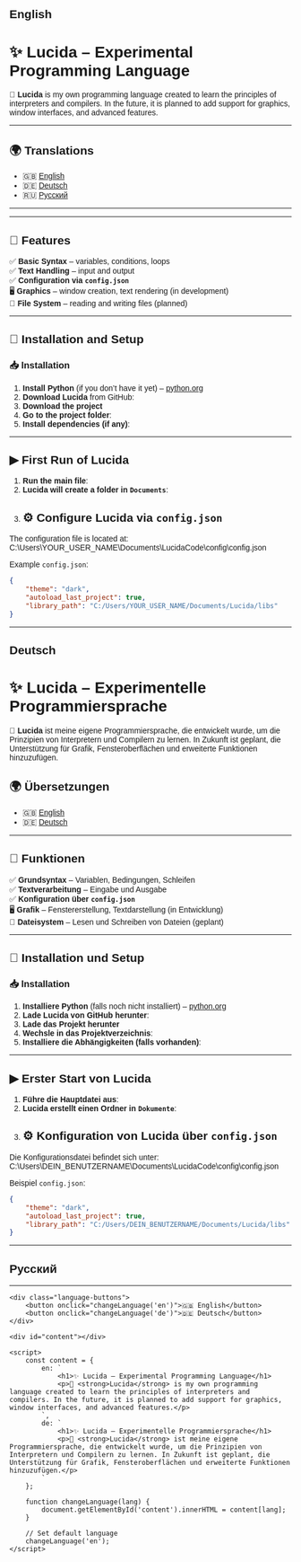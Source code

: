 ## English
<a id="english"></a>
# ✨ Lucida – Experimental Programming Language  

🌟 **Lucida** is my own programming language created to learn the principles of interpreters and compilers. In the future, it is planned to add support for graphics, window interfaces, and advanced features.  

---

## 🌍 Translations  
- 🇬🇧 [English](#english)
- 🇩🇪 [Deutsch](#german)
- 🇷🇺 [Русский](#russian)

---


---



## 🚀 Features  
✅ **Basic Syntax** – variables, conditions, loops  
✅ **Text Handling** – input and output  
✅ **Configuration via `config.json`**  
🖥️ **Graphics** – window creation, text rendering (in development)  
📂 **File System** – reading and writing files (planned)  

---

## 🔧 Installation and Setup  

### 📥 Installation  
1. **Install Python** (if you don’t have it yet) – [python.org](https://www.python.org/downloads/)  
2. **Download Lucida** from GitHub:  
3. **Download the project**  
4. **Go to the project folder**:  
5. **Install dependencies (if any)**:  

---

## ▶ First Run of Lucida  
1. **Run the main file**:  
2. **Lucida will create a folder in `Documents`**:  
3. ## ⚙ Configure Lucida via `config.json`  
The configuration file is located at:  
C:\Users\YOUR_USER_NAME\Documents\LucidaCode\config\config.json  

Example `config.json`:  
```json
{
    "theme": "dark",
    "autoload_last_project": true,
    "library_path": "C:/Users/YOUR_USER_NAME/Documents/Lucida/libs"
}
```
---

## Deutsch
<a id="german"></a>
# ✨ Lucida – Experimentelle Programmiersprache  

🌟 **Lucida** ist meine eigene Programmiersprache, die entwickelt wurde, um die Prinzipien von Interpretern und Compilern zu lernen. In Zukunft ist geplant, die Unterstützung für Grafik, Fensteroberflächen und erweiterte Funktionen hinzuzufügen.  

## 🌍 Übersetzungen
- 🇬🇧 [English](#english)
- 🇩🇪 [Deutsch](#german)

---

## 🚀 Funktionen  
✅ **Grundsyntax** – Variablen, Bedingungen, Schleifen  
✅ **Textverarbeitung** – Eingabe und Ausgabe  
✅ **Konfiguration über `config.json`**  
🖥️ **Grafik** – Fenstererstellung, Textdarstellung (in Entwicklung)  
📂 **Dateisystem** – Lesen und Schreiben von Dateien (geplant)  

---

## 🔧 Installation und Setup  

### 📥 Installation  
1. **Installiere Python** (falls noch nicht installiert) – [python.org](https://www.python.org/downloads/)  
2. **Lade Lucida von GitHub herunter**:  
3. **Lade das Projekt herunter**  
4. **Wechsle in das Projektverzeichnis**:  
5. **Installiere die Abhängigkeiten (falls vorhanden)**:  

---

## ▶ Erster Start von Lucida  
1. **Führe die Hauptdatei aus**:  
2. **Lucida erstellt einen Ordner in `Dokumente`**:  
3. ## ⚙ Konfiguration von Lucida über `config.json`  
Die Konfigurationsdatei befindet sich unter:  
C:\Users\DEIN_BENUTZERNAME\Documents\LucidaCode\config\config.json  

Beispiel `config.json`:  
```json
{
    "theme": "dark",
    "autoload_last_project": true,
    "library_path": "C:/Users/DEIN_BENUTZERNAME/Documents/Lucida/libs"
}
```

---

## Русский
<a id="russian"></a>

---














<!DOCTYPE html>
<html lang="en">
<head>
    <meta charset="UTF-8">
    <meta name="viewport" content="width=device-width, initial-scale=1.0">
    <title>Lucida</title>
    <style>
        body { font-family: Arial, sans-serif; }
        .language-buttons { margin-bottom: 20px; }
        .language-buttons button { padding: 10px; margin-right: 10px; }
    </style>
</head>
<body>

    <div class="language-buttons">
        <button onclick="changeLanguage('en')">🇬🇧 English</button>
        <button onclick="changeLanguage('de')">🇩🇪 Deutsch</button>
    </div>

    <div id="content"></div>

    <script>
        const content = {
            en: `
                <h1>✨ Lucida – Experimental Programming Language</h1>
                <p>🌟 <strong>Lucida</strong> is my own programming language created to learn the principles of interpreters and compilers. In the future, it is planned to add support for graphics, window interfaces, and advanced features.</p>
            `,
            de: `
                <h1>✨ Lucida – Experimentelle Programmiersprache</h1>
                <p>🌟 <strong>Lucida</strong> ist meine eigene Programmiersprache, die entwickelt wurde, um die Prinzipien von Interpretern und Compilern zu lernen. In Zukunft ist geplant, die Unterstützung für Grafik, Fensteroberflächen und erweiterte Funktionen hinzuzufügen.</p>
            `
        };

        function changeLanguage(lang) {
            document.getElementById('content').innerHTML = content[lang];
        }

        // Set default language
        changeLanguage('en');
    </script>

</body>
</html>


